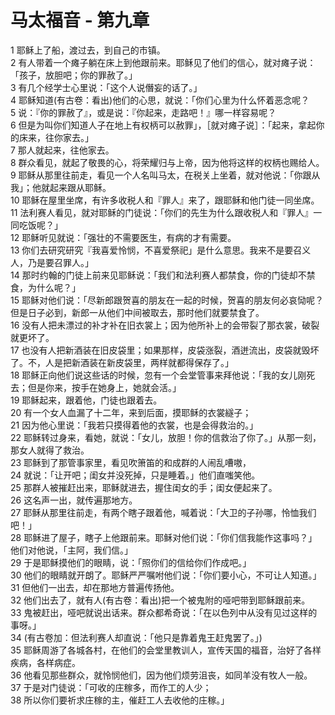 # 马太福音 - 第九章
  
 1 耶稣上了船，渡过去，到自己的市镇。  
 2 有人带着一个瘫子躺在床上到他跟前来。耶稣见了他们的信心，就对瘫子说：「孩子，放胆吧；你的罪赦了。」  
 3 有几个经学士心里说：「这个人说僭妄的话了。」  
 4 耶稣知道(有古卷：看出)他们的心思，就说：「你们心里为什么怀着恶念呢？  
 5 说：『你的罪赦了』，或是说：『你起来，走路吧！』哪一样容易呢？  
 6 但是为叫你们知道人子在地上有权柄可以赦罪」，［就对瘫子说］：「起来，拿起你的床来，往你家去。」  
 7 那人就起来，往他家去。  
 8 群众看见，就起了敬畏的心，将荣耀归与上帝，因为他将这样的权柄也赐给人。  
 9 耶稣从那里往前走，看见一个人名叫马太，在税关上坐着，就对他说：「你跟从我」；他就起来跟从耶稣。  
 10 耶稣在屋里坐席，有许多收税人和『罪人』来了，跟耶稣和他门徒一同坐席。  
 11 法利赛人看见，就对耶稣的门徒说：「你们的先生为什么跟收税人和『罪人』一同吃饭呢？」  
 12 耶稣听见就说：「强壮的不需要医生，有病的才有需要。  
 13 你们去研究研究『我喜爱怜悯，不喜爱祭祀」是什么意思。我来不是要召义人，乃是要召罪人。」  
 14 那时约翰的门徒上前来见耶稣说：「我们和法利赛人都禁食，你的门徒却不禁食，为什么呢？」  
 15 耶稣对他们说：「尽新郎跟贺喜的朋友在一起的时候，贺喜的朋友何必哀恸呢？但是日子必到，新郎一从他们中间被取去，那时他们就要禁食了。  
 16 没有人把未漂过的补才补在旧衣裳上；因为他所补上的会带裂了那衣裳，破裂就更坏了。  
 17 也没有人把新酒装在旧皮袋里；如果那样，皮袋涨裂，酒迸流出，皮袋就毁坏了。不，人是把新酒装在新皮袋里，两样就都得保存了。」  
 18 耶稣正向他们说这些话的时候，忽有一个会堂管事来拜他说：「我的女儿刚死去；但是你来，按手在她身上，她就会活。」  
 19 耶稣起来，跟着他，门徒也跟着去。  
 20 有一个女人血漏了十二年，来到后面，摸耶稣的衣裳繸子；  
 21 因为他心里说：「我若只摸得着他的衣裳，也是会得救治的。」  
 22 耶稣转过身来，看她，就说：「女儿，放胆！你的信救治了你了。」从那一刻，那女人就得了救治。  
 23 耶稣到了那管事家里，看见吹箫笛的和成群的人闹乱嘈嗷，  
 24 就说：「让开吧；闺女并没死掉，只是睡着。」他们直嗤笑他。  
 25 那群人被摧赶出来，耶稣就进去，握住闺女的手；闺女便起来了。  
 26 这名声一出，就传遍那地方。  
 27 耶稣从那里往前走，有两个瞎子跟着他，喊着说：「大卫的子孙哪，怜恤我们吧！」  
 28 耶稣进了屋子，瞎子上他跟前来。耶稣对他们说：「你们信我能作这事吗？」他们对他说，「主阿，我们信。」  
 29 于是耶稣摸他们的眼睛，说：「照你们的信给你们作成吧。」  
 30 他们的眼睛就开朗了。耶稣严严嘱咐他们说：「你们要小心，不可让人知道。」  
 31 但他们一出去，却在那地方普遍传扬他。  
 32 他们出去了，就有人(有古卷：看出)把一个被鬼附的哑吧带到耶稣跟前来。  
 33 鬼被赶出，哑吧就说出话来。群众都希奇说：「在以色列中从没有见过这样的事呀。」  
 34 (有古卷加：但法利赛人却直说：「他只是靠着鬼王赶鬼罢了。」)  
 35 耶稣周游了各城各村，在他们的会堂里教训人，宣传天国的福音，治好了各样疾病，各样病症。  
 36 他看见那些群众，就怜悯他们，因为他们烦劳沮丧，如同羊没有牧人一般。  
 37 于是对门徒说：「可收的庄稼多，而作工的人少；  
 38 所以你们要祈求庄稼的主，催赶工人去收他的庄稼。」